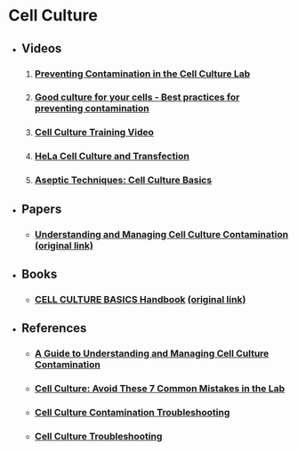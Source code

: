 # Cell Culture

* ## Videos
    1. ### [Preventing Contamination in the Cell Culture Lab](https://www.youtube.com/watch?v=P4dTbKVDIZ4)
    2. ### [Good culture for your cells - Best practices for preventing contamination](https://www.youtube.com/watch?v=H6PZlX-HQ9w)
    3. ### [Cell Culture Training Video](https://www.youtube.com/watch?v=WGKoJRNKADY)
    4. ### [HeLa Cell Culture and Transfection](https://www.youtube.com/watch?v=d7SuAqPPPro)
    5. ### [Aseptic Techniques: Cell Culture Basics](https://www.youtube.com/watch?v=nr1tV_LuqJk)
* ## Papers
    * ### [Understanding and Managing Cell Culture Contamination](Papers/Understanding%20and%20Managing%20Cell%20Culture%20Contamination.pdf) [(original link)](https://safety.fsu.edu/safety_manual/supporting_docs/Understanding%20and%20Managing%20Cell%20Culture%20Contamination.pdf)
* ## Books
    * ### [CELL CULTURE BASICS Handbook](Books/CellCultureBasicsEU.pdf) [(original link)](https://www.vanderbilt.edu/viibre/CellCultureBasicsEU.pdf)
* ## References
    * ### [A Guide to Understanding and Managing Cell Culture Contamination](https://www.chemie-brunschwig.ch/documents/suppliers-information/CLS-AN-020-cell-culture-contamination-guide-A4.pdf)
    * ### [Cell Culture: Avoid These 7 Common Mistakes in the Lab](https://www.sigmaaldrich.com/TW/en/technical-documents/technical-article/cell-culture-and-cell-culture-analysis/mammalian-cell-culture/cell-culture-common-mistakes)
    * ### [Cell Culture Contamination Troubleshooting](https://www.sigmaaldrich.com/TW/en/technical-documents/technical-article/cell-culture-and-cell-culture-analysis/mammalian-cell-culture/cell-culture-troubleshooting-contamination)
    * ### [Cell Culture Troubleshooting](https://www.sigmaaldrich.com/TW/en/applications/cell-culture-and-cell-culture-analysis/cell-culture-troubleshooting)
